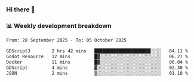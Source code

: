 ### Hi there 👋

### 📊 Weekly development breakdown
<!--START_SECTION:waka-->

```txt
From: 28 September 2025 - To: 05 October 2025

GDScript3        2 hrs 42 mins   █████████████████████░░░░   84.11 %
Godot Resource   12 mins         █▓░░░░░░░░░░░░░░░░░░░░░░░   06.27 %
Docker           11 mins         █▓░░░░░░░░░░░░░░░░░░░░░░░   06.04 %
GDScript         4 mins          ▓░░░░░░░░░░░░░░░░░░░░░░░░   02.30 %
JSON             2 mins          ▒░░░░░░░░░░░░░░░░░░░░░░░░   01.10 %
```

<!--END_SECTION:waka-->
